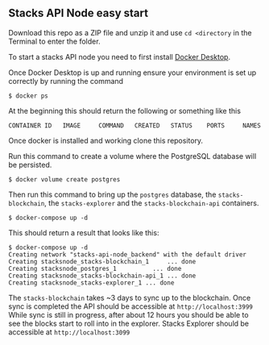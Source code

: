 ## Stacks API Node easy start

Download this repo as a ZIP file and unzip it and use `cd <directory` in the Terminal to enter the folder.

To start a stacks API node you need to first install [Docker Desktop](https://www.docker.com/products/docker-desktop).

Once Docker Desktop is up and running ensure your environment is set up correctly by running the command
```
$ docker ps
```

At the beginning this should return the following or something like this
```
CONTAINER ID   IMAGE     COMMAND   CREATED   STATUS    PORTS     NAMES
```

Once docker is installed and working clone this repository.

Run this command to create a volume where the PostgreSQL database will be persisted.
```
$ docker volume create postgres
```

Then run this command to bring up the `postgres` database, the `stacks-blockchain`, the `stacks-explorer` and the `stacks-blockchain-api` containers.
```
$ docker-compose up -d
```

This should return a result that looks like this:
```
$ docker-compose up -d
Creating network "stacks-api-node_backend" with the default driver
Creating stacksnode_stacks-blockchain_1     ... done
Creating stacksnode_postgres_1          ... done
Creating stacksnode_stacks-blockchain-api_1 ... done
Creating stacksnode_stacks-explorer_1 ... done
```

The `stacks-blockchain` takes ~3 days to sync up to the blockchain.
Once sync is completed the API should be accessible at `http://localhost:3999`
While sync is still in progress, after about 12 hours you should be able to see the blocks start to roll into in the explorer. Stacks Explorer should be accessible at `http://localhost:3099`
